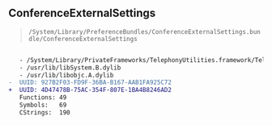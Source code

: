 ## ConferenceExternalSettings

> `/System/Library/PreferenceBundles/ConferenceExternalSettings.bundle/ConferenceExternalSettings`

```diff

   - /System/Library/PrivateFrameworks/TelephonyUtilities.framework/TelephonyUtilities
   - /usr/lib/libSystem.B.dylib
   - /usr/lib/libobjc.A.dylib
-  UUID: 927B2F03-FD9F-36BA-B167-AAB1FA925C72
+  UUID: 4D47478B-75AC-354F-807E-1BA4B8246AD2
   Functions: 49
   Symbols:   69
   CStrings:  190

```

